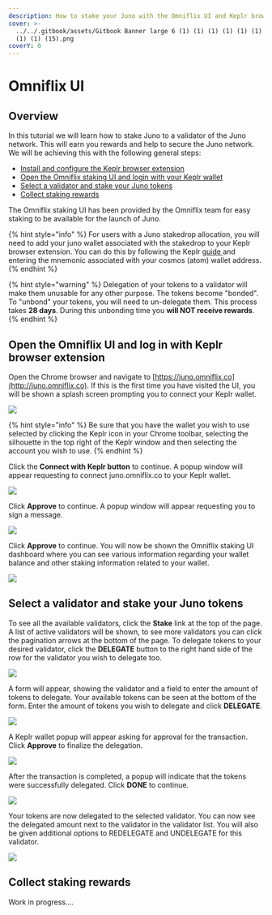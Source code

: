 ```yaml
---
description: How to stake your Juno with the Omniflix UI and Keplr browser extension
cover: >-
  ../../.gitbook/assets/Gitbook Banner large 6 (1) (1) (1) (1) (1) (1) (1) (1)
  (1) (1) (15).png
coverY: 0
---
```


# Omniflix UI

## Overview

In this tutorial we will learn how to stake Juno to a validator of the Juno network. This will earn you rewards and help to secure the Juno network. We will be achieving this with the following general steps:

* [Install and configure the Keplr browser extension](../wallets/keplr-browser-extension.md)
* [Open the Omniflix staking UI and login with your Keplr wallet](https://docs.junonetwork.io/tutorials/staking/omniflix-platform#open-the-omniflix-ui-and-log-in-with-keplr-browser-extension)
* [Select a validator and stake your Juno tokens](omniflix-platform.md#select-a-validator-and-stake-your-juno-tokens)
* [Collect staking rewards](omniflix-platform.md#collect-staking-rewards)

The Omniflix staking UI has been provided by the Omniflix team for easy staking to be available for the launch of Juno.

{% hint style="info" %}
For users with a Juno stakedrop allocation, you will need to add your juno wallet associated with the stakedrop to your Keplr browser extension. You can do this by following the Keplr [guide ](../wallets/keplr-browser-extension.md#import-an-existing-account)and entering the mnemonic associated with your cosmos (atom) wallet address.
{% endhint %}

{% hint style="warning" %}
Delegation of your tokens to a validator will make them unusable for any other purpose. The tokens become "bonded". To "unbond" your tokens, you will need to un-delegate them. This process takes **28 days**. During this unbonding time you **will NOT receive rewards**.
{% endhint %}

## Open the Omniflix UI and log in with Keplr browser extension

Open the Chrome browser and navigate to [https://juno.omniflix.co](http://juno.omniflix.co). If this is the first time you have visited the UI, you will be shown a splash screen prompting you to connect your Keplr wallet.

![](<../../.gitbook/assets/image (17) (1) (1) (1).png>)

{% hint style="info" %}
Be sure that you have the wallet you wish to use selected by clicking the Keplr icon in your Chrome toolbar, selecting the silhouette in the top right of the Keplr window and then selecting the account you wish to use.
{% endhint %}

Click the **Connect with Keplr button** to continue. A popup window will appear requesting to connect juno.omniflix.co to your Keplr wallet.

![](<../../.gitbook/assets/image (10).png>)

Click **Approve** to continue. A popup window will appear requesting you to sign a message.

![](<../../.gitbook/assets/image (12).png>)

Click **Approve** to continue. You will now be shown the Omniflix staking UI dashboard where you can see various information regarding your wallet balance and other staking information related to your wallet.

![](<../../.gitbook/assets/image (16).png>)

## Select a validator and stake your Juno tokens

To see all the available validators, click the **Stake** link at the top of the page. A list of active validators will be shown, to see more validators you can click the pagination arrows at the bottom of the page. To delegate tokens to your desired validator, click the **DELEGATE** button to the right hand side of the row for the validator you wish to delegate too.

![](<../../.gitbook/assets/image (20).png>)

A form will appear, showing the validator and a field to enter the amount of tokens to delegate. Your available tokens can be seen at the bottom of the form. Enter the amount of tokens you wish to delegate and click **DELEGATE**.

![](<../../.gitbook/assets/image (15).png>)

A Keplr wallet popup will appear asking for approval for the transaction. Click **Approve** to finalize the delegation.

![](<../../.gitbook/assets/image (11).png>)

After the transaction is completed, a popup will indicate that the tokens were successfully delegated. Click **DONE** to continue.

![](<../../.gitbook/assets/image (19).png>)

Your tokens are now delegated to the selected validator. You can now see the delegated amount next to the validator in the validator list. You will also be given additional options to REDELEGATE and UNDELEGATE for this validator.

![](<../../.gitbook/assets/image (18).png>)

## Collect staking rewards

Work in progress....
